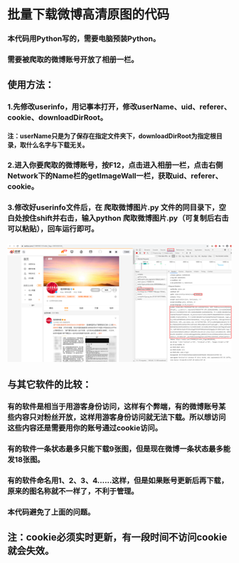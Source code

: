# 批量下载微博高清原图的代码
### 本代码用Python写的，需要电脑预装Python。
### 需要被爬取的微博账号开放了相册一栏。
## 使用方法：
### 1.先修改userinfo，用记事本打开，修改userName、uid、referer、cookie、downloadDirRoot。
#### 注：userName只是为了保存在指定文件夹下，downloadDirRoot为指定根目录，取什么名字与下载无关。
### 2.进入你要爬取的微博账号，按F12，点击进入相册一栏，点击右侧Network下的Name栏的getImageWall一栏，获取uid、referer、cookie。
### 3.修改好userinfo文件后，在 爬取微博图片.py 文件的同目录下，空白处按住shift并右击，输入python 爬取微博图片.py（可复制后右击可以粘贴），回车运行即可。
### ![获取uid、referer、cookie](img/爬取微博图片.png)

## 与其它软件的比较：
### 有的软件是相当于用游客身份访问，这样有个弊端，有的微博账号某些内容只对粉丝开放，这样用游客身份访问就无法下载。所以想访问这些内容还是需要用你的账号通过cookie访问。
### 有的软件一条状态最多只能下载9张图，但是现在微博一条状态最多能发18张图。
### 有的软件命名用1、2、3、4……这样，但是如果账号更新后再下载，原来的图名称就不一样了，不利于管理。
### 本代码避免了上面的问题。

## 注：cookie必须实时更新，有一段时间不访问cookie就会失效。
